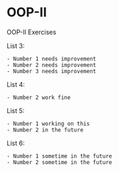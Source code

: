 # OOP-II
OOP-II Exercises

List 3:

    - Number 1 needs improvement
    - Number 2 needs improvement
    - Number 3 needs improvement
List 4:

    - Number 2 work fine
List 5:

    - Number 1 working on this
    - Number 2 in the future
List 6:

    - Number 1 sometime in the future
    - Number 2 sometime in the future
